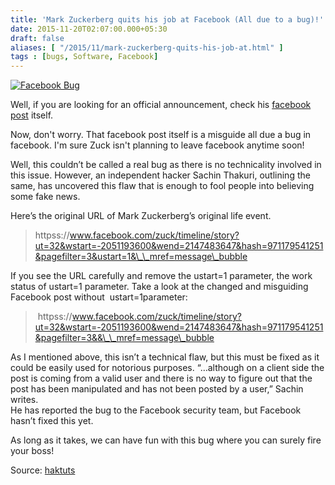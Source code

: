 ```yaml
---
title: 'Mark Zuckerberg quits his job at Facebook (All due to a bug)!'
date: 2015-11-20T02:07:00.000+05:30
draft: false
aliases: [ "/2015/11/mark-zuckerberg-quits-his-job-at.html" ]
tags : [bugs, Software, Facebook]
---
```


  

[![Facebook Bug](https://2.bp.blogspot.com/-r23hhv1Dd8U/Vk4xO7U3EtI/AAAAAAAAC4c/oaO1ChoqO2A/s640/facebook-mark-zuckerberg-leaves-quits-job-bug.jpg "Mark Zuckerberg Left Job at Facebook")](https://2.bp.blogspot.com/-r23hhv1Dd8U/Vk4xO7U3EtI/AAAAAAAAC4c/oaO1ChoqO2A/s1600/facebook-mark-zuckerberg-leaves-quits-job-bug.jpg)

  
Well, if you are looking for an official announcement, check his [facebook post](httpss://www.facebook.com/zuck/timeline/story?ut=32&wstart=-2051193600&wend=2147483647&hash=971179541251&pagefilter=3&&__mref=message_bubble) itself.  
  
Now, don't worry. That facebook post itself is a misguide all due a bug in facebook. I'm sure Zuck isn't planning to leave facebook anytime soon!  
  
Well, this couldn’t be called a real bug as there is no technicality involved in this issue. However, an independent hacker Sachin Thakuri, outlining the same, has uncovered this flaw that is enough to fool people into believing some fake news.  
  
Here’s the original URL of Mark Zuckerberg’s original life event.  
  

> httpss://www.facebook.com/zuck/timeline/story?ut=32&wstart=-2051193600&wend=2147483647&hash=971179541251&pagefilter=3&ustart=1&\_\_mref=message\_bubble

  
If you see the URL carefully and remove the ustart=1 parameter, the work status of ustart=1 parameter. Take a look at the changed and misguiding Facebook post without  ustart=1parameter:  

>  httpss://www.facebook.com/zuck/timeline/story?ut=32&wstart=-2051193600&wend=2147483647&hash=971179541251&pagefilter=3&&\_\_mref=message\_bubble

As I mentioned above, this isn’t a technical flaw, but this must be fixed as it could be easily used for notorious purposes. “…although on a client side the post is coming from a valid user and there is no way to figure out that the post has been manipulated and has not been posted by a user,” Sachin writes.  
He has reported the bug to the Facebook security team, but Facebook hasn’t fixed this yet.  
  
As long as it takes, we can have fun with this bug where you can surely fire your boss!  
  
Source: [haktuts](https://www.haktuts.in/2015/11/mark-zuckerberg-quits-his-job-at-facebook.html)